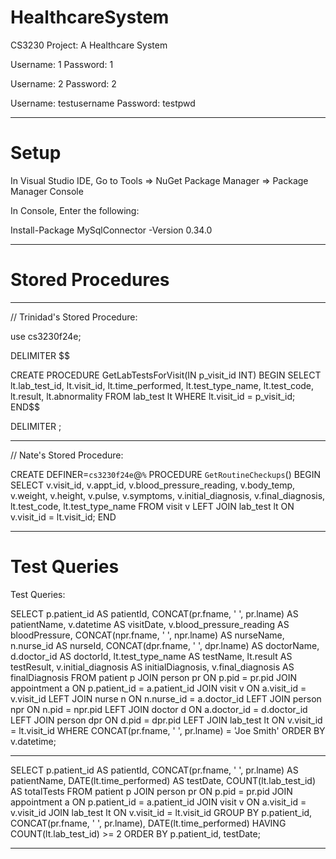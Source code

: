 # HealthcareSystem
CS3230 Project: A Healthcare System


Username: 1
Password: 1

Username: 2
Password: 2

Username: testusername
Password: testpwd

----------------------------------------------------------------------

# Setup

In Visual Studio IDE, Go to Tools => NuGet Package Manager => Package Manager Console

In Console, Enter the following:

Install-Package MySqlConnector -Version 0.34.0

----------------------------------------------------------------------

# Stored Procedures
----------------------------------------------------------------------
// Trinidad's Stored Procedure:


use cs3230f24e;

DELIMITER $$

CREATE PROCEDURE GetLabTestsForVisit(IN p_visit_id INT)
BEGIN
    SELECT 
        lt.lab_test_id,
        lt.visit_id,
        lt.time_performed,
        lt.test_type_name,
        lt.test_code,
        lt.result,
        lt.abnormality
    FROM 
        lab_test lt
    WHERE 
        lt.visit_id = p_visit_id;
END$$

DELIMITER ;


----------------------------------------------------------------------
// Nate's Stored Procedure:


CREATE DEFINER=`cs3230f24e`@`%` PROCEDURE `GetRoutineCheckups`()
BEGIN
    SELECT 
        v.visit_id, 
        v.appt_id, 
        v.blood_pressure_reading, 
        v.body_temp, 
        v.weight, 
        v.height, 
        v.pulse, 
        v.symptoms, 
        v.initial_diagnosis, 
        v.final_diagnosis,
        lt.test_code, 
        lt.test_type_name
    FROM 
        visit v
    LEFT JOIN 
        lab_test lt ON v.visit_id = lt.visit_id;
END


----------------------------------------------------------------------

# Test Queries

Test Queries:

SELECT 
    p.patient_id AS patientId,
    CONCAT(pr.fname, ' ', pr.lname) AS patientName,
    v.datetime AS visitDate,
    v.blood_pressure_reading AS bloodPressure,
    CONCAT(npr.fname, ' ', npr.lname) AS nurseName,
    n.nurse_id AS nurseId,
    CONCAT(dpr.fname, ' ', dpr.lname) AS doctorName,
    d.doctor_id AS doctorId,
    lt.test_type_name AS testName,
    lt.result AS testResult,
    v.initial_diagnosis AS initialDiagnosis,
    v.final_diagnosis AS finalDiagnosis
FROM 
    patient p
JOIN 
    person pr ON p.pid = pr.pid
JOIN 
    appointment a ON p.patient_id = a.patient_id
JOIN 
    visit v ON a.visit_id = v.visit_id
LEFT JOIN 
    nurse n ON n.nurse_id = a.doctor_id
LEFT JOIN 
    person npr ON n.pid = npr.pid
LEFT JOIN 
    doctor d ON a.doctor_id = d.doctor_id
LEFT JOIN 
    person dpr ON d.pid = dpr.pid
LEFT JOIN 
    lab_test lt ON v.visit_id = lt.visit_id
WHERE 
    CONCAT(pr.fname, ' ', pr.lname) = 'Joe Smith'
ORDER BY 
    v.datetime;

----------------------------------------------------------------------

SELECT 
    p.patient_id AS patientId,
    CONCAT(pr.fname, ' ', pr.lname) AS patientName,
    DATE(lt.time_performed) AS testDate,
    COUNT(lt.lab_test_id) AS totalTests
FROM 
    patient p
JOIN 
    person pr ON p.pid = pr.pid
JOIN 
    appointment a ON p.patient_id = a.patient_id
JOIN 
    visit v ON a.visit_id = v.visit_id
JOIN 
    lab_test lt ON v.visit_id = lt.visit_id
GROUP BY 
    p.patient_id, CONCAT(pr.fname, ' ', pr.lname), DATE(lt.time_performed)
HAVING 
    COUNT(lt.lab_test_id) >= 2
ORDER BY 
    p.patient_id, testDate;
    
----------------------------------------------------------------------
